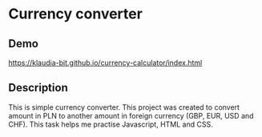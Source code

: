 # Currency converter

## Demo

https://klaudia-bit.github.io/currency-calculator/index.html

## Description

This is simple currency converter. This project was created to convert amount in PLN to another amount in foreign currency (GBP, EUR, USD and CHF). This task helps me practise Javascript, HTML and CSS.

